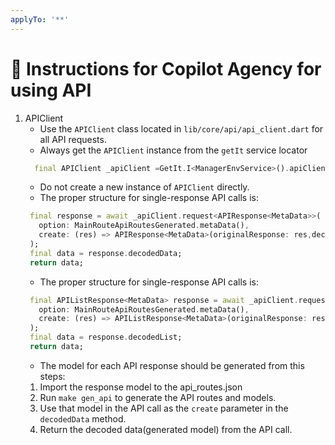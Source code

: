 ```yaml
---
applyTo: '**'
---
```



# 🧠 Instructions for Copilot Agency for using API
1. APIClient
   - Use the `APIClient` class located in `lib/core/api/api_client.dart` for all API requests.
   - Always get the `APIClient` instance from the `getIt` service locator 
   ```dart
     final APIClient _apiClient =GetIt.I<ManagerEnvService>().apiClient;
   ```
   - Do not create a new instance of `APIClient` directly.
   - The proper structure for single-response API calls is:
   ```dart
    final response = await _apiClient.request<APIResponse<MetaData>>(
      option: MainRouteApiRoutesGenerated.metaData(),
      create: (res) => APIResponse<MetaData>(originalResponse: res,decodedData: MetaData()),
    );
    final data = response.decodedData;
    return data;
   ```
   - The proper structure for single-response API calls is:
   ```dart
    final APIListResponse<MetaData> response = await _apiClient.request< APIListResponse<MetaData>>(
      option: MainRouteApiRoutesGenerated.metaData(),
      create: (res) => APIListResponse<MetaData>(originalResponse: res,decodedData: MetaData()),
    );
    final data = response.decodedList;
    return data;
   ```
   - The model for each API response should be generated from this steps:
    1. Import the response model to the api_routes.json
    2. Run `make gen_api` to generate the API routes and models.
    3. Use that model in the API call as the `create` parameter in the `decodedData` method.
    4. Return the decoded data(generated model) from the API call.

